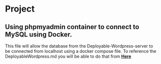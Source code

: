 # Project
## Using phpmyadmin container to connect to MySQL using Docker.

This file will allow the database from the Deployable-Wordpress-server to be connected from localhost using a docker compose file.
To reference the DeployableWordpress.md you will be able to do that from **[Here](https://github.com/pdops/Projects/blob/docker-files/Docker/Deployable-Wordpress-server/WPdocker/DeployableWordpress.md)**
